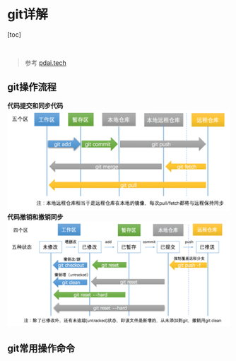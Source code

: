 # git详解
[toc]

<br>

> 参考 [pdai.tech](https://pdai.tech/md/devops/tool/tool-git.html)

## git操作流程

**代码提交和同步代码**
![](/Res/images/git操作流程-代码提交和同步代码.png)
**代码撤销和撤销同步**
![](/Res/images/git操作流程-代码撤销和撤销同步.png)

## git常用操作命令

### 

